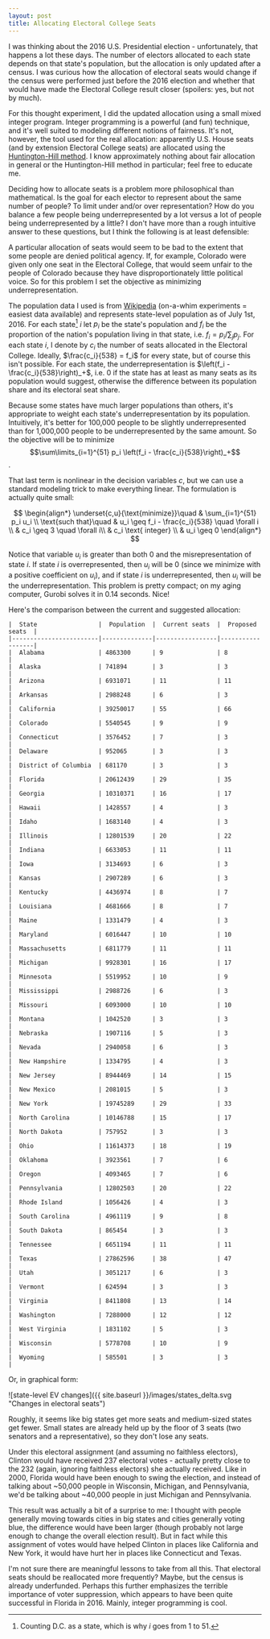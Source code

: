 ```yaml
---
layout: post
title: Allocating Electoral College Seats
---
```


I was thinking about the 2016 U.S. Presidential election - unfortunately, that happens a lot these days. The number of electors allocated to each state depends on that state's population, but the allocation is only updated after a census. I was curious how the allocation of electoral seats would change if the census were performed just before the 2016 election and whether that would have made the Electoral College result closer (spoilers: yes, but not by much).

For this thought experiment, I did the updated allocation using a small mixed integer program. Integer programming is a powerful (and fun) technique, and it's well suited to modeling different notions of fairness. It's not, however, the tool used for the real allocation: apparently U.S. House seats (and by extension Electoral College seats) are allocated using the [Huntington-Hill method](https://en.wikipedia.org/wiki/Huntington–Hill_method). I know approximately nothing about fair allocation in general or the Huntington-Hill method in particular; feel free to educate me.

Deciding how to allocate seats is a problem more philosophical than mathematical. Is the goal for each elector to represent about the same number of people? To limit under and/or over representation? How do you balance a few people being underrepresented by a lot versus a lot of people being underrepresented by a little? I don't have more than a rough intuitive answer to these questions, but I think the following is at least defensible:

A particular allocation of seats would seem to be bad to the extent that some people are denied political agency. If, for example, Colorado were given only one seat in the Electoral College, that would seem unfair to the people of Colorado because they have disproportionately little political voice. So for this problem I set the objective as minimizing underrepresentation. 

The population data I used is from [Wikipedia](https://en.wikipedia.org/wiki/List_of_U.S._states_and_territories_by_population) (on-a-whim experiments = easiest data available) and represents state-level population as of July 1st, 2016. For each state[^1] $i$ let $p_i$ be the state's population and $f_i$ be the proportion of the nation's population living in that state, i.e. $f_i = p_i / \sum_j p_j$. For each state $i$, I denote by $c_i$ the number of seats allocated in the Electoral College. Ideally, $\frac{c_i}{538} = f_i$ for every state, but of course this isn't possible. For each state, the underrepresentation is $\left(f_i - \frac{c_i}{538}\right)_+$, i.e. 0 if the state has at least as many seats as its population would suggest, otherwise the difference between its population share and its electoral seat share.

Because some states have much larger populations than others, it's appropriate to weight each state's underrepresentation by its population. Intuitively, it's better for 100,000 people to be slightly underrepresented than for 1,000,000 people to be underrepresented by the same amount. So the objective will be to minimize $$\sum\limits_{i=1}^{51} p_i \left(f_i - \frac{c_i}{538}\right)_+$$.

That last term is nonlinear in the decision variables $c$, but we can use a standard modeling trick to make everything linear. The formulation is actually quite small:

$$
\begin{align*}
\underset{c,u}{\text{minimize}}\quad & \sum_{i=1}^{51} p_i u_i \\
\text{such that}\quad & u_i \geq f_i - \frac{c_i}{538} \quad \forall i \\
& c_i \geq 3 \quad \forall i\\
& c_i \text{ integer} \\
& u_i \geq 0
\end{align*}
$$

Notice that variable $u_i$ is greater than both 0 and the misrepresentation of state $i$. If state $i$ is overrepresented, then $u_i$ will be 0 (since we minimize with a positive coefficient on $u_i$), and if state $i$ is underrepresented, then $u_i$ will be the underrepresentation. This problem is pretty compact; on my aging computer, Gurobi solves it in 0.14 seconds. Nice!

Here's the comparison between the current and suggested allocation:
```
|  State                 |  Population  |  Current seats  |  Proposed seats  | 
|------------------------|--------------|-----------------|------------------| 
|  Alabama               | 4863300      | 9               | 8                | 
|  Alaska                | 741894       | 3               | 3                | 
|  Arizona               | 6931071      | 11              | 11               | 
|  Arkansas              | 2988248      | 6               | 3                | 
|  California            | 39250017     | 55              | 66               | 
|  Colorado              | 5540545      | 9               | 9                | 
|  Connecticut           | 3576452      | 7               | 3                | 
|  Delaware              | 952065       | 3               | 3                | 
|  District of Columbia  | 681170       | 3               | 3                | 
|  Florida               | 20612439     | 29              | 35               | 
|  Georgia               | 10310371     | 16              | 17               | 
|  Hawaii                | 1428557      | 4               | 3                | 
|  Idaho                 | 1683140      | 4               | 3                | 
|  Illinois              | 12801539     | 20              | 22               | 
|  Indiana               | 6633053      | 11              | 11               | 
|  Iowa                  | 3134693      | 6               | 3                | 
|  Kansas                | 2907289      | 6               | 3                | 
|  Kentucky              | 4436974      | 8               | 7                | 
|  Louisiana             | 4681666      | 8               | 7                | 
|  Maine                 | 1331479      | 4               | 3                | 
|  Maryland              | 6016447      | 10              | 10               | 
|  Massachusetts         | 6811779      | 11              | 11               | 
|  Michigan              | 9928301      | 16              | 17               | 
|  Minnesota             | 5519952      | 10              | 9                | 
|  Mississippi           | 2988726      | 6               | 3                | 
|  Missouri              | 6093000      | 10              | 10               | 
|  Montana               | 1042520      | 3               | 3                | 
|  Nebraska              | 1907116      | 5               | 3                | 
|  Nevada                | 2940058      | 6               | 3                | 
|  New Hampshire         | 1334795      | 4               | 3                | 
|  New Jersey            | 8944469      | 14              | 15               | 
|  New Mexico            | 2081015      | 5               | 3                | 
|  New York              | 19745289     | 29              | 33               | 
|  North Carolina        | 10146788     | 15              | 17               | 
|  North Dakota          | 757952       | 3               | 3                | 
|  Ohio                  | 11614373     | 18              | 19               | 
|  Oklahoma              | 3923561      | 7               | 6                | 
|  Oregon                | 4093465      | 7               | 6                | 
|  Pennsylvania          | 12802503     | 20              | 22               | 
|  Rhode Island          | 1056426      | 4               | 3                | 
|  South Carolina        | 4961119      | 9               | 8                | 
|  South Dakota          | 865454       | 3               | 3                | 
|  Tennessee             | 6651194      | 11              | 11               | 
|  Texas                 | 27862596     | 38              | 47               | 
|  Utah                  | 3051217      | 6               | 3                | 
|  Vermont               | 624594       | 3               | 3                | 
|  Virginia              | 8411808      | 13              | 14               | 
|  Washington            | 7288000      | 12              | 12               | 
|  West Virginia         | 1831102      | 5               | 3                | 
|  Wisconsin             | 5778708      | 10              | 9                | 
|  Wyoming               | 585501       | 3               | 3                | 
```
Or, in graphical form:

![state-level EV changes]({{ site.baseurl }}/images/states_delta.svg "Changes in electoral seats")

Roughly, it seems like big states get more seats and medium-sized states get fewer. Small states are already held up by the floor of 3 seats (two senators and a representative), so they don't lose any seats.

Under this electoral assignment (and assuming no faithless electors), Clinton would have received 237 electoral votes - actually pretty close to the 232 (again, ignoring faithless electors) she actually received. Like in 2000, Florida would have been enough to swing the election, and instead of talking about ~50,000 people in Wisconsin, Michigan, and Pennsylvania, we'd be talking about ~40,000 people in just Michigan and Pennsylvania.

This result was actually a bit of a surprise to me: I thought with people generally moving towards cities in big states and cities generally voting blue, the difference would have been larger (though probably not large enough to change the overall election result). But in fact while this assignment of votes would have helped Clinton in places like California and New York, it would have hurt her in places like Connecticut and Texas.

I'm not sure there are meaningful lessons to take from all this. That electoral seats should be reallocated more frequently? Maybe, but the census is already underfunded. Perhaps this further emphasizes the terrible importance of voter suppression, which appears to have been quite successful in Florida in 2016. Mainly, integer programming is cool.

[^1]: Counting D.C. as a state, which is why $i$ goes from 1 to 51.
